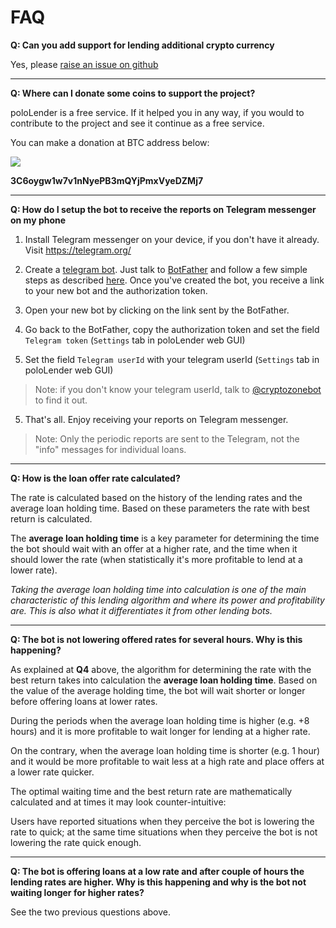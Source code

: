 # FAQ

**Q: Can you add support for lending additional crypto currency**

Yes, please [raise an issue on github](https://github.com/dutu/pololender/issues)

---

**Q: Where can I donate some coins to support the project?**

poloLender is a free service. If it helped you in any way, if you would to contribute to the project and see it continue as a free service.

You can make a donation at BTC address below:  
		
![](https://i.imgur.com/NIOREzU.jpg)

**3C6oygw1w7v1nNyePB3mQYjPmxVyeDZMj7**

---

**Q: How do I setup the bot to receive the reports on Telegram messenger on my phone**

1) Install Telegram messenger on your device, if you don't have it already. Visit https://telegram.org/

2) Create a [telegram bot](https://core.telegram.org/bots). Just talk to [BotFather](https://telegram.me/botfather) and follow a few simple steps as described [here](https://core.telegram.org/bots#6-botfather). 
Once you've created the bot, you receive a link to your new bot and the authorization token.

3) Open your new bot by clicking on the link sent by the BotFather.

3) Go back to the BotFather, copy the authorization token and set the field `Telegram token` (`Settings` tab in poloLender web GUI) 

4) Set the field `Telegram userId`  with your telegram userId (`Settings` tab in poloLender web GUI)

>Note: if you don't know your telegram userId, talk to [@cryptozonebot](tg://resolve?domain=cryptozonebot) to find it out.


5) That's all. Enjoy receiving your reports on Telegram messenger.

> Note: Only the periodic reports are sent to the Telegram, not the "info" messages for individual loans.
 


---
**Q: How is the loan offer rate calculated?**

The rate is calculated based on the history of the lending rates and the average loan holding time. Based on these parameters the rate with best return is calculated. 

The **average loan holding time** is a key parameter for determining the time the bot should wait with an offer at a higher rate, and the time when it should lower the rate (when statistically it's more profitable to lend at a lower rate).

*Taking the average loan holding time into calculation is one of the main characteristic of this lending algorithm and where its power and profitability are. This is also what it differentiates it from other lending bots.*

---

**Q: The bot is not lowering offered rates for several hours. Why is this happening?**

As explained at **Q4** above, the algorithm for determining the rate with the best return takes into calculation the **average loan holding time**. Based on the value of the average holding time, the bot will wait shorter or longer before offering loans at lower rates.

During the periods when the average loan holding time is higher (e.g. +8 hours) and it is more profitable to wait longer for lending at a higher rate.

On the contrary, when the average loan holding time is shorter (e.g. 1 hour) and it would be more profitable to wait less at a high rate and place offers at a lower rate quicker. 

The optimal waiting time and the best return rate are mathematically calculated and at times it may look counter-intuitive: 

Users have reported situations when they perceive the bot is lowering the rate to quick; at the same time situations when they perceive the bot is not lowering the rate quick enough.   

---

**Q: The bot is offering loans at a low rate and after couple of hours the lending rates are higher. Why is this happening and why is the bot not waiting longer for higher rates?**

See the two previous questions above.
